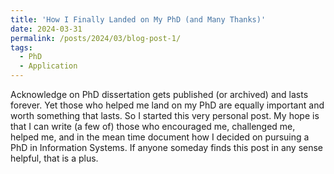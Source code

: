 ```yaml
---
title: 'How I Finally Landed on My PhD (and Many Thanks)'
date: 2024-03-31
permalink: /posts/2024/03/blog-post-1/
tags:
  - PhD
  - Application
---
```


Acknowledge on PhD dissertation gets published (or archived) and lasts forever. Yet those who helped me land on my PhD are equally important and worth something that lasts. So I started this very personal post. My hope is that I can write (a few of) those who encouraged me, challenged me, helped me, and in the mean time document how I decided on pursuing a PhD in Information Systems. If anyone someday finds this post in any sense helpful, that is a plus.

